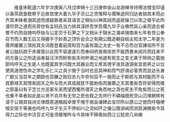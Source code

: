 <!-- { "loadSidebar": true } -->
　　维皇宋乾道六年岁次庚寅八月戊申朔十三日庚申金山龙游禅寺持傅法僧宝印谨以香茶蔬食致祭于近故宫使大着九华子员公之灵惟释与儒殊途同归达者揣其本而必齐其末昧者溺其迹而或疑甚者采其语言之相似以神其説而返欲操刀以攻之嗟乎此所谓尽羿之道而杀羿世有孟轲氏当力排其深挤吾学吾儒九华子业佛然其心亲而道合者曽不约而自随呜呼始与公定交于石笋之下又相从于锦水之湄卓锡南来七年有竒公奉召节而入觐王后又得握手于妙髙之顶忻会合之有期公既造朝自结主知太学二年是为儒师擢置三馆掞其文词晋登着庭周知百为盖有国之太史一有不合而台官諌垣所不言者公独抗疏于赤墀竟以此而不容遂逺引而奉祠侨居南徐贫不能西曽未阅月而往来不间方喜公之所造诣者益汪洋而眇弥矣夫何杯酒之地遽有死生之变尤甚于隙驹之载驰耶呜呼天之生是人也既富其学问既大其器业而又厚其徳宇浚其道源矣宜若畀之以位使其道徳性命之学礼乐仁义之具少施于当时也且其神和而气舒谓必富贵而显达长身广额又当百年之期颐也百錬之刚日杀九牛奈何百不一施而止于斯耶与其材能而不与其爵禄天其悭矣因天之所与而大其成就犹不能助佑而屡踬之天其耄矣吾将安得而推之耶虽曰有子芝兰方茁客东吴而望西蜀所谓天之角而地之涯也死生不免矣而公之死也重不幸者如此是以贤不肖共有无穷之悲也我之先师行不磷缁既死空山沉埋厥辉有请于公锡其铭诗文律既髙道眼超卓曽不愧于南岳诸碑此宝印所以感公之徳而吁嘻哽噎实倍于等夷也呜呼九华子生灭不停如川之流如环之循公既讲闻而测其渊微矣今其得力之际也中泛百丈可鉴须眉惟昨与今其味不移吸如西江公犹庶几尚飨











